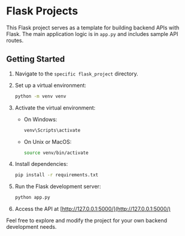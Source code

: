 # Flask Projects

This Flask project serves as a template for building backend APIs with Flask. The main application logic is in `app.py` and includes sample API routes.

## Getting Started

1. Navigate to the `specific flask_project` directory.

2. Set up a virtual environment:

    ```bash
    python -m venv venv
    ```

3. Activate the virtual environment:

    - On Windows:

        ```bash
        venv\Scripts\activate
        ```

    - On Unix or MacOS:

        ```bash
        source venv/bin/activate
        ```

4. Install dependencies:

    ```bash
    pip install -r requirements.txt
    ```

5. Run the Flask development server:

    ```bash
    python app.py
    ```

6. Access the API at [http://127.0.0.1:5000/](http://127.0.0.1:5000/)

Feel free to explore and modify the project for your own backend development needs.
